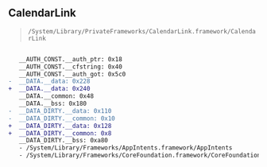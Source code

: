 ## CalendarLink

> `/System/Library/PrivateFrameworks/CalendarLink.framework/CalendarLink`

```diff

   __AUTH_CONST.__auth_ptr: 0x18
   __AUTH_CONST.__cfstring: 0x40
   __AUTH_CONST.__auth_got: 0x5c0
-  __DATA.__data: 0x228
+  __DATA.__data: 0x240
   __DATA.__common: 0x48
   __DATA.__bss: 0x180
-  __DATA_DIRTY.__data: 0x110
-  __DATA_DIRTY.__common: 0x10
+  __DATA_DIRTY.__data: 0x128
+  __DATA_DIRTY.__common: 0x8
   __DATA_DIRTY.__bss: 0xa80
   - /System/Library/Frameworks/AppIntents.framework/AppIntents
   - /System/Library/Frameworks/CoreFoundation.framework/CoreFoundation

```
